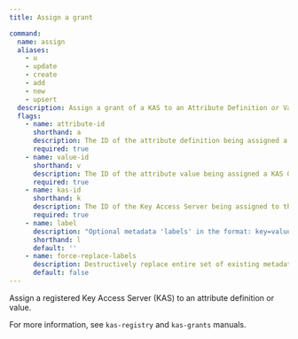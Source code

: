 ```yaml
---
title: Assign a grant

command:
  name: assign
  aliases:
    - u
    - update
    - create
    - add
    - new
    - upsert
  description: Assign a grant of a KAS to an Attribute Definition or Value
  flags:
    - name: attribute-id
      shorthand: a
      description: The ID of the attribute definition being assigned a KAS Grant
      required: true
    - name: value-id
      shorthand: v
      description: The ID of the attribute value being assigned a KAS Grant
      required: true
    - name: kas-id
      shorthand: k
      description: The ID of the Key Access Server being assigned to the grant
      required: true
    - name: label
      description: "Optional metadata 'labels' in the format: key=value"
      shorthand: l
      default: ''
    - name: force-replace-labels
      description: Destructively replace entire set of existing metadata 'labels' with any provided to this command
      default: false
---
```


Assign a registered Key Access Server (KAS) to an attribute definition or value.

For more information, see `kas-registry` and `kas-grants` manuals.